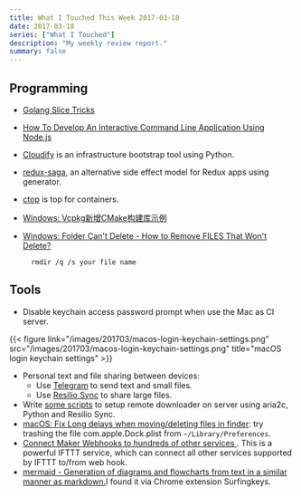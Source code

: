 ```yaml
---
title: What I Touched This Week 2017-03-18
date: 2017-03-18
series: ["What I Touched"]
description: "My weekly review report."
summary: false
---
```


## Programming

- [Golang Slice Tricks][1]
- [How To Develop An Interactive Command Line Application Using Node.js][7]
- [Cloudify][13] is an infrastructure bootstrap tool using Python.
- [redux-saga][14], an alternative side effect model for Redux apps using generator.
- [ctop][8] is top for containers.
- [Windows: Vcpkg新增CMake构建库示例][9]
- [Windows: Folder Can't Delete - How to Remove FILES That Won't Delete?][10]

        rmdir /q /s your file name

<!--more-->

## Tools

- Disable keychain access password prompt when use the Mac as CI server.

{{< figure link="/images/201703/macos-login-keychain-settings.png" src="/images/201703/macos-login-keychain-settings.png" title="macOS login keychain settings" >}}

- Personal text and file sharing between devices:
	- Use [Telegram][2] to send text and small files.
	- Use [Resilio Sync][3] to share large files.
- Write [some scripts][4] to setup remote downloader on server using aria2c, Python and Resilio Sync.
- [macOS: Fix Long delays when moving/deleting files in finder][11]: try  trashing the file com.apple.Dock.plist from `~/Library/Preferences`.
- [Connect Maker Webhooks to hundreds of other services ][5]. This is a powerful IFTTT service, which can connect all other services supported by IFTTT to/from web hook.
- [mermaid - Generation of diagrams and flowcharts from text in a similar manner as markdown.][12]I found it via Chrome extension Surfingkeys.

[1]:	https://github.com/golang/go/wiki/SliceTricks
[2]:	https://telegram.org/
[3]:	https://www.resilio.com/
[4]:	https://github.com/doitian/aria2-daemon
[5]:	https://ifttt.com/maker_webhooks
[6]:	https://medium.com/sketch-app-sources/sketch-43-is-coming-to-town-with-a-new-game-an-open-file-format-ae62e7e7c223#.9c6cttqy8
[7]:	https://www.smashingmagazine.com/2017/03/interactive-command-line-application-node-js/
[8]:	https://bcicen.github.io/ctop/
[9]:	http://www.jianshu.com/p/21dba966264d
[10]:	https://www.youtube.com/watch?v=1l81A3MyyZ4
[11]:	https://discussions.apple.com/thread/1443463?start=0&tstart=0
[12]:	https://knsv.github.io/mermaid/
[13]:	http://getcloudify.org/
[14]:	https://github.com/redux-saga/redux-saga
